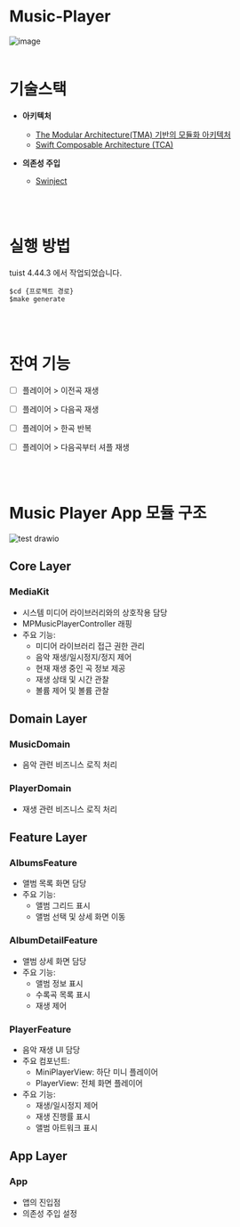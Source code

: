# Music-Player
![image](https://github.com/user-attachments/assets/c91af422-71b1-4a28-b93a-4d4cfb145bdf)
<br><br>

# 기술스택
- **아키텍처**
  - [The Modular Architecture(TMA) 기반의 모듈화 아키텍처](https://docs.tuist.dev/ko/guides/develop/projects/tma-architecture#the-modular-architecture-tm)
  - [Swift Composable Architecture (TCA)](https://github.com/pointfreeco/swift-composable-architecture)

- **의존성 주입**
  - [Swinject](https://github.com/Swinject/Swinject)

<br><br>


# 실행 방법
tuist 4.44.3 에서 작업되었습니다.

```
$cd {프로젝트 경로}
$make generate
```
<br><br>


# 잔여 기능
- [ ] 플레이어 > 이전곡 재생
- [ ] 플레이어 > 다음곡 재생
- [ ] 플레이어 > 한곡 반복
- [ ] 플레이어 > 다음곡부터 셔플 재생


<br><br>


# Music Player App 모듈 구조
![test drawio](https://github.com/user-attachments/assets/8418c1e7-ee00-40fd-8a9f-b411ab3074a3)

## Core Layer
### MediaKit
- 시스템 미디어 라이브러리와의 상호작용 담당
- MPMusicPlayerController 래핑
- 주요 기능:
  - 미디어 라이브러리 접근 권한 관리
  - 음악 재생/일시정지/정지 제어
  - 현재 재생 중인 곡 정보 제공
  - 재생 상태 및 시간 관찰
  - 볼륨 제어 및 볼륨 관찰

## Domain Layer
### MusicDomain
- 음악 관련 비즈니스 로직 처리

### PlayerDomain
- 재생 관련 비즈니스 로직 처리

## Feature Layer
### AlbumsFeature
- 앨범 목록 화면 담당
- 주요 기능:
  - 앨범 그리드 표시
  - 앨범 선택 및 상세 화면 이동

### AlbumDetailFeature
- 앨범 상세 화면 담당
- 주요 기능:
  - 앨범 정보 표시
  - 수록곡 목록 표시
  - 재생 제어

### PlayerFeature
- 음악 재생 UI 담당
- 주요 컴포넌트:
  - MiniPlayerView: 하단 미니 플레이어
  - PlayerView: 전체 화면 플레이어
- 주요 기능:
  - 재생/일시정지 제어
  - 재생 진행률 표시
  - 앨범 아트워크 표시

## App Layer
### App
- 앱의 진입점
- 의존성 주입 설정


<br><br><br><br><br>



